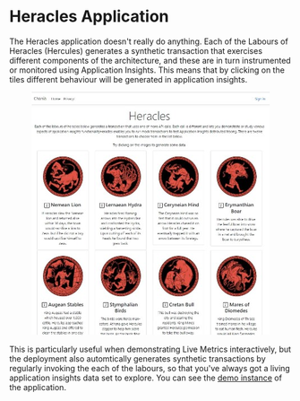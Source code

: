 # Heracles Application 

The Heracles application doesn't really do anything.  Each of the Labours of Heracles (Hercules) generates a synthetic transaction that exercises different components of the architecture, and these are in turn instrumented or monitored using Application Insights.  This means that by clicking on the tiles different behaviour will be generated in application insights.

<p align="center">
  <img src="../images/heracles-screenshot.jpg" />
</p>

This is particularly useful when demonstrating Live Metrics interactively, but the deployment also automtically generates synthetic transactions by regularly invoking the each of the labours, so that you've always got a living application insights data set to explore. You can see the [demo instance](https://hercchania-web.azurewebsites.net) of the application.
